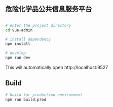 ## 危险化学品公共信息服务平台

```bash

# enter the project directory
cd vue-admin

# install dependency
npm install

# develop
npm run dev
```

This will automatically open http://localhost:9527

## Build

```bash
# build for production environment
npm run build:prod
```
